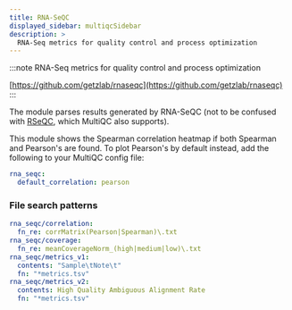```yaml
---
title: RNA-SeQC
displayed_sidebar: multiqcSidebar
description: >
  RNA-Seq metrics for quality control and process optimization
---
```


<!--
~~~~~ DO NOT EDIT ~~~~~
This file is autogenerated from the MultiQC module python docstring.
Do not edit the markdown, it will be overwritten.

File path for the source of this content: multiqc/modules/rna_seqc/rna_seqc.py
~~~~~~~~~~~~~~~~~~~~~~~
-->

:::note
RNA-Seq metrics for quality control and process optimization

[https://github.com/getzlab/rnaseqc](https://github.com/getzlab/rnaseqc)
:::

The module parses results generated by RNA-SeQC (not to be confused with
[RSeQC](http://rseqc.sourceforge.net/), which MultiQC also supports).

This module shows the Spearman correlation heatmap if both
Spearman and Pearson's are found. To plot Pearson's by default instead,
add the following to your MultiQC config file:

```yaml
rna_seqc:
  default_correlation: pearson
```

### File search patterns

```yaml
rna_seqc/correlation:
  fn_re: corrMatrix(Pearson|Spearman)\.txt
rna_seqc/coverage:
  fn_re: meanCoverageNorm_(high|medium|low)\.txt
rna_seqc/metrics_v1:
  contents: "Sample\tNote\t"
  fn: "*metrics.tsv"
rna_seqc/metrics_v2:
  contents: High Quality Ambiguous Alignment Rate
  fn: "*metrics.tsv"
```
